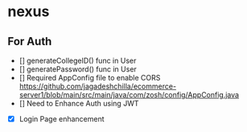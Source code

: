 # nexus

## For Auth
- [] generateCollegeID() func in User
- [] generatePassword() func in User
- [] Required AppConfig file to enable CORS https://github.com/jagadeshchilla/ecommerce-server1/blob/main/src/main/java/com/zosh/config/AppConfig.java
- [] Need to Enhance Auth using JWT
- [x] Login Page enhancement
